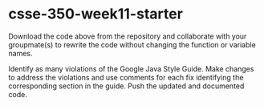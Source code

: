 # csse-350-week11-starter
Download the code above from the repository and collaborate with your groupmate(s) to rewrite the code without changing the function or variable names.

Identify as many violations of the Google Java Style Guide. Make changes to address the violations and use comments for each fix identifying the corresponding section in the guide. Push the updated and documented code.
